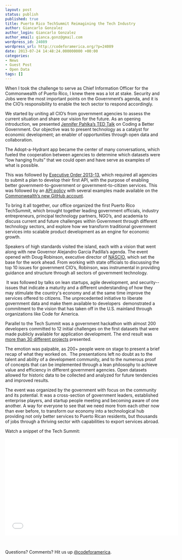 ```yaml
---
layout: post
status: publish
published: true
title: Puerto Rico TechSummit Reimagining the Tech Industry
author: Giancarlo Gonzalez
author_login: Giancarlo Gonzalez
author_email: gianca.gonz@gmail.com
wordpress_id: 24089
wordpress_url: http://codeforamerica.org/?p=24089
date: 2013-07-24 14:48:24.000000000 +00:00
categories:
- News
- Guest Post
- Open Data
tags: []
---
```

<p dir="ltr">When I took the challenge to serve as Chief Information Officer for the Commonwealth of Puerto Rico, I knew there was a lot at stake. Security and Jobs were the most important points on the Government’s agenda, and it is the CIO’s responsibility to enable the tech sector to respond accordingly.</p>
<p dir="ltr">We started by uniting all CIO’s from government agencies to assess the current situation and share our vision for the future. As an opening introduction, we presented <a href="http://codeforamerica.org/ted" target="_blank">Jennifer Pahlka’s TED Talk</a> on Coding a Better Government. Our objective was to present technology as a catalyst for economic development; an enabler of opportunities through open data and collaboration.</p>
The Adopt-a-Hydrant app became the center of many conversations, which fueled the cooperation between agencies to determine which datasets were “low hanging fruits” that we could open and have serve as examples of what is possible.

This was followed by <a href="http://www2.pr.gov/agencias/estado/Documents/OE-2013/OE-2013-013.pdf">Executive Order 2013-13</a>, which required all agencies to submit a plan to develop their first API, with the purpose of enabling better government-to-government or government-to-citizen services. This was followed by an <a href="http://www2.pr.gov/cio/Politicas%20y%20Procedimientos/Guia%20TIG-016.pdf">API policy</a> with several examples made available on the <a href="https://github.com/commonwealth-of-puerto-rico">Commonwealth’s new GitHub account</a>.

To bring it all together, our office organized the first Puerto Rico TechSummit, which brought together leading government officials, industry entrepreneurs, principal technology partners, NGO’s, and academia to discuss current and future challenges within Government through different technology sectors, and explore how we transform traditional government services into scalable product development as an engine for economic growth.
<p dir="ltr">Speakers of high standards visited the island, each with a vision that went along with new Governor Alejandro Garcia Padilla’s agenda. The event opened with Doug Robinson, executive director of <a href="https://www.nascio.org">NASCIO</a>, which set the base for the work ahead. From working with state officials to discussing the top 10 issues for government CIO’s, Robinson, was instrumental in providing guidance and structure through all sectors of government technology.</p>
 It was followed by talks on lean startups, agile development, and security--issues that indicate a maturity and a different understanding of how they may stimulate the country's economy and at the same time improve the services offered to citizens. The unprecedented initiative to liberate government data and make them available to developers  demonstrated a commitment to the vision that has taken off in the U.S. mainland through organizations like Code for America.

Parallel to the Tech Summit was a government hackathon with almost 200 developers committed to 12 initial challenges on the first datasets that were made publicly available for application development. The end result was <a href="http://artzub.com/ghv/#user=commonwealth-of-puerto-rico">more than 30 different projects</a> presented.
<p dir="ltr">The emotion was palpable, as 200+ people were on stage to present a brief recap of what they worked on.  The presentations left no doubt as to the talent and ability of a development community, and to the numerous proof of concepts that can be implemented through a lean philosophy to achieve value and efficiency in different government agencies. Open datasets allowed for historic data to be collected and analyzed for future tendencies and improved results.</p>
<p dir="ltr">The event was organized by the government with focus on the community and its potential. It was a cross-section of government leaders, established enterprise players, and startup people meeting and becoming aware of one another. A way for everyone to see that we need more from each other now than ever before, to transform our economy into a technological hub providing not only better services to Puerto Rican residents, but thousands of jobs through a thriving sector with capabilities to export services abroad.</p>
<p dir="ltr">Watch a snippet of the Tech Summit:</p>
<iframe src="//www.youtube.com/embed/pZ89LBlnSEM" frameborder="0" width="560" height="315"></iframe>

&nbsp;

Questions? Comments? Hit us up <a href="http://twitter.com/codeforamerica" target="_blank">@codeforamerica</a>.

